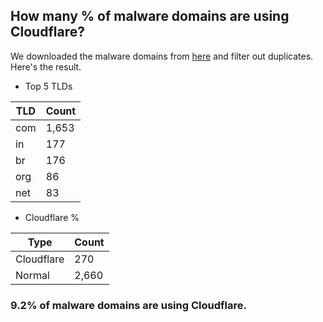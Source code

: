 ## How many % of malware domains are using Cloudflare?


We downloaded the malware domains from [here](https://urlhaus.abuse.ch) and filter out duplicates.
Here's the result.


[//]: # (start replacement)


- Top 5 TLDs

| TLD | Count |
| --- | --- |
| com | 1,653 |
| in | 177 |
| br | 176 |
| org | 86 |
| net | 83 |


- Cloudflare %

| Type | Count |
| --- | --- |
| Cloudflare | 270 |
| Normal | 2,660 |


### 9.2% of malware domains are using Cloudflare.